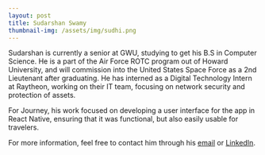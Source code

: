 ```yaml
---
layout: post
title: Sudarshan Swamy
thumbnail-img: /assets/img/sudhi.png
---
```


Sudarshan is currently a senior at GWU, studying to get his B.S in Computer Science. He is a part of the Air Force ROTC program out of Howard University, and will commission into the United States Space Force as a 2nd Lieutenant after graduating. He has interned as a Digital Technology Intern at Raytheon, working on their IT team, focusing on network security and protection of assets. 

For Journey, his work focused on developing a user interface for the app in React Native, ensuring that it was functional, but also easily usable for travelers.

For more information, feel free to contact him through his [email](sudhi99@gwu.edu) or [LinkedIn](https://www.linkedin.com/in/sudarshan-swamy-337a43251/).
